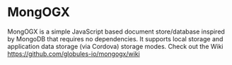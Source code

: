 # MongOGX
MongOGX is a simple JavaScript based document store/database inspired by MongoDB that requires no dependencies. It supports local storage and application data storage (via Cordova) storage modes.
Check out the Wiki https://github.com/globules-io/mongogx/wiki
